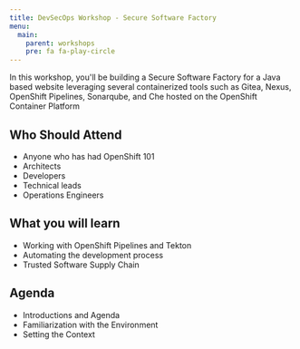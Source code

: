 ```yaml
---
title: DevSecOps Workshop - Secure Software Factory
menu:
  main:
    parent: workshops
    pre: fa fa-play-circle
---
```


In this workshop, you'll be building a Secure Software Factory for a Java based website leveraging several containerized tools such as Gitea, Nexus, OpenShift Pipelines, Sonarqube, and Che hosted on the OpenShift Container Platform

## Who Should Attend
- Anyone who has had OpenShift 101
- Architects
- Developers
- Technical leads
- Operations Engineers

## What you will learn
- Working with OpenShift Pipelines and Tekton
- Automating the development process
- Trusted Software Supply Chain

## Agenda
- Introductions and Agenda
- Familiarization with the Environment
- Setting the Context
